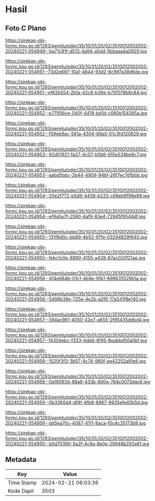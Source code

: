 # Hasil

## Foto C Plano

https://sirekap-obj-formc.kpu.go.id/1293/pemilu/pdpr/35/10/01/20/02/3510012002002-20240221-054949--ba71c91f-d513-4a94-a5dd-5bbaaa4a0929.jpg

https://sirekap-obj-formc.kpu.go.id/1293/pemilu/pdpr/35/10/01/20/02/3510012002002-20240221-054951--73d2e697-10a1-4844-93d2-8c997a38d6de.jpg

https://sirekap-obj-formc.kpu.go.id/1293/pemilu/pdpr/35/10/01/20/02/3510012002002-20240221-054951--ef62b554-2b1a-42c8-b36e-b70f078b8c84.jpg

https://sirekap-obj-formc.kpu.go.id/1293/pemilu/pdpr/35/10/01/20/02/3510012002002-20240221-054952--e77956ce-540f-4418-bd1d-c080e154265a.jpg

https://sirekap-obj-formc.kpu.go.id/1293/pemilu/pdpr/35/10/01/20/02/3510012002002-20240221-054952--f59eb9ac-581a-4304-89a0-01c3fd120829.jpg

https://sirekap-obj-formc.kpu.go.id/1293/pemilu/pdpr/35/10/01/20/02/3510012002002-20240221-054953--92d51921-fa27-4c07-b5b6-615e534be8c7.jpg

https://sirekap-obj-formc.kpu.go.id/1293/pemilu/pdpr/35/10/01/20/02/3510012002002-20240221-054953--aabd5bbc-2b44-4909-94bf-26f7ec7d1bbb.jpg

https://sirekap-obj-formc.kpu.go.id/1293/pemilu/pdpr/35/10/01/20/02/3510012002002-20240221-054954--20e2f772-b5d9-4439-b233-c68eb9f98e69.jpg

https://sirekap-obj-formc.kpu.go.id/1293/pemilu/pdpr/35/10/01/20/02/3510012002002-20240221-054954--e19a5a7f-2590-4af9-83e4-72945f9544df.jpg

https://sirekap-obj-formc.kpu.go.id/1293/pemilu/pdpr/35/10/01/20/02/3510012002002-20240221-054955--131f8d0c-bb89-4b52-97fe-03294829f640.jpg

https://sirekap-obj-formc.kpu.go.id/1293/pemilu/pdpr/35/10/01/20/02/3510012002002-20240221-054955--febc1c0e-8890-4155-a428-87ac020f21ae.jpg

https://sirekap-obj-formc.kpu.go.id/1293/pemilu/pdpr/35/10/01/20/02/3510012002002-20240221-054956--414e684b-01c1-4b9e-91b1-696635529b1a.jpg

https://sirekap-obj-formc.kpu.go.id/1293/pemilu/pdpr/35/10/01/20/02/3510012002002-20240221-054956--5498b39e-725e-4e2b-a2f0-17a541f8e140.jpg

https://sirekap-obj-formc.kpu.go.id/1293/pemilu/pdpr/35/10/01/20/02/3510012002002-20240221-054957--394ac961-4050-42e7-a655-2f95435ddbd4.jpg

https://sirekap-obj-formc.kpu.go.id/1293/pemilu/pdpr/35/10/01/20/02/3510012002002-20240221-054957--f4304ebc-f333-4ddd-8f95-8eabbd50a0bf.jpg

https://sirekap-obj-formc.kpu.go.id/1293/pemilu/pdpr/35/10/01/20/02/3510012002002-20240221-054958--1520f3f3-3b57-4c74-980f-ee42252a91e6.jpg

https://sirekap-obj-formc.kpu.go.id/1293/pemilu/pdpr/35/10/01/20/02/3510012002002-20240221-054958--0a19093d-88a9-433b-800e-764c0073dac6.jpg

https://sirekap-obj-formc.kpu.go.id/1293/pemilu/pdpr/35/10/01/20/02/3510012002002-20240221-054959--0b3360d4-df4f-4fb8-8967-9835efe45b5d.jpg

https://sirekap-obj-formc.kpu.go.id/1293/pemilu/pdpr/35/10/01/20/02/3510012002002-20240221-054959--dd5ea70c-4087-4111-8aca-f0c4c35173b9.jpg

https://sirekap-obj-formc.kpu.go.id/1293/pemilu/pdpr/35/10/01/20/02/3510012002002-20240221-054950--b5d70390-5a2f-4c9a-8e0e-29948b292a91.jpg


## Metadata

| Key        | Value               |
| ---------- | ------------------- |
| Time Stamp | 2024-02-21 06:03:36 |
| Kode Dapil | 3503                |



